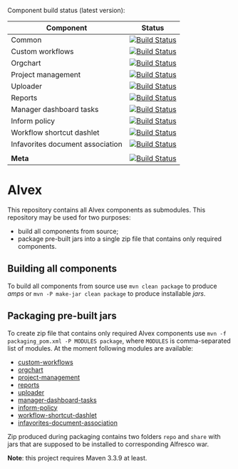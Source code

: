 Component build status (latest version):

| Component          | Status                                                                                                                                                    |
|--------------------|-----------------------------------------------------------------------------------------------------------------------------------------------------------|
| Common             | [![Build Status](https://travis-ci.org/ITDSystems/alvex-common.svg?branch=master)](https://travis-ci.org/ITDSystems/alvex-common)                         |
| Custom workflows   | [![Build Status](https://travis-ci.org/ITDSystems/alvex-custom-workflows.svg?branch=master)](https://travis-ci.org/ITDSystems/alvex-custom-workflows)     |
| Orgchart           | [![Build Status](https://travis-ci.org/ITDSystems/alvex-orgchart.svg?branch=master)](https://travis-ci.org/ITDSystems/alvex-orgchart)                     |
| Project management | [![Build Status](https://travis-ci.org/ITDSystems/alvex-project-management.svg?branch=master)](https://travis-ci.org/ITDSystems/alvex-project-management) |
| Uploader           | [![Build Status](https://travis-ci.org/ITDSystems/alvex-uploader.svg?branch=master)](https://travis-ci.org/ITDSystems/alvex-uploader)                     |
| Reports            | [![Build Status](https://travis-ci.org/ITDSystems/alvex-reports.svg?branch=master)](https://travis-ci.org/ITDSystems/alvex-reports)                       |
| Manager dashboard tasks | [![Build Status](https://travis-ci.org/ITDSystems/alvex-manager-dashboard-tasks.svg?branch=master)](https://travis-ci.org/ITDSystems/alvex-manager-dashboard-tasks) |
| Inform policy      | [![Build Status](https://travis-ci.org/ITDSystems/alvex-meta.svg?branch=master)](https://travis-ci.org/ITDSystems/alvex-inform-policy-extension)          |
| Workflow shortcut dashlet | [![Build Status](https://travis-ci.org/ITDSystems/alvex-manager-dashboard-tasks.svg?branch=master)](https://travis-ci.org/ITDSystems/alvex-manager-dashboard-tasks) |
| Infavorites document association | [![Build Status](https://travis-ci.org/ITDSystems/alvex-meta.svg?branch=master)](https://travis-ci.org/ITDSystems/alvex-infavorites-document-association) |
|                    |                                                                                                                                                           |
| **Meta**           | [![Build Status](https://travis-ci.org/ITDSystems/alvex-meta.svg?branch=master)](https://travis-ci.org/ITDSystems/alvex-meta)                             |


Alvex
=====

This repository contains all Alvex components as submodules. This repository may be used for two purposes:
* build all components from source;
* package pre-built jars into a single zip file that contains only required components.

Building all components
-----------------------

To build all components from source use `mvn clean package` to produce *amps* or `mvn -P make-jar clean package` to produce installable *jars*.

Packaging pre-built jars
------------------------

To create zip file that contains only required Alvex components use `mvn -f packaging_pom.xml -P MODULES package`, where `MODULES` is comma-separated list of modules.
At the moment following modules are available:

* [custom-workflows](https://github.com/ITDSystems/alvex-custom-workflows)
* [orgchart](https://github.com/ITDSystems/alvex-orgchart)
* [project-management](https://github.com/ITDSystems/alvex-project-management)
* [reports](https://github.com/ITDSystems/alvex-reports)
* [uploader](https://github.com/ITDSystems/alvex-uploader)
* [manager-dashboard-tasks](https://github.com/ITDSystems/alvex-manager-dashboard-tasks)
* [inform-policy](https://github.com/ITDSystems/alvex-inform-policy-extension)
* [workflow-shortcut-dashlet](https://github.com/ITDSystems/alvex-workflow-shortcut-dashlet)
* [infavorites-document-association](https://github.com/ITDSystems/alvex-infavorites-document-association)
 
Zip produced during packaging contains two folders `repo` and `share` with jars that are supposed to be installed to corresponding Alfresco war.

**Note**: this project requires Maven 3.3.9 at least.
